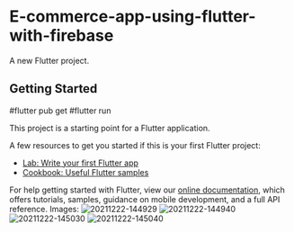 # E-commerce-app-using-flutter-with-firebase

A new Flutter project.

## Getting Started
#flutter pub get
#flutter run

This project is a starting point for a Flutter application.

A few resources to get you started if this is your first Flutter project:

- [Lab: Write your first Flutter app](https://flutter.dev/docs/get-started/codelab)
- [Cookbook: Useful Flutter samples](https://flutter.dev/docs/cookbook)

For help getting started with Flutter, view our
[online documentation](https://flutter.dev/docs), which offers tutorials,
samples, guidance on mobile development, and a full API reference.
Images:
![20211222-144929](https://user-images.githubusercontent.com/83325614/147066732-283f8132-3e08-47af-aeeb-2c64a546d3a8.png)
![20211222-144940](https://user-images.githubusercontent.com/83325614/147066747-193e6572-ea15-44ac-8eb0-2328ebd12b42.png)
![20211222-145030](https://user-images.githubusercontent.com/83325614/147066758-325e8852-e308-4bd7-9cbe-6aa90dce0506.png)
![20211222-145040](https://user-images.githubusercontent.com/83325614/147066764-7df44ff8-061b-4789-880c-4b3901338aa7.png)
